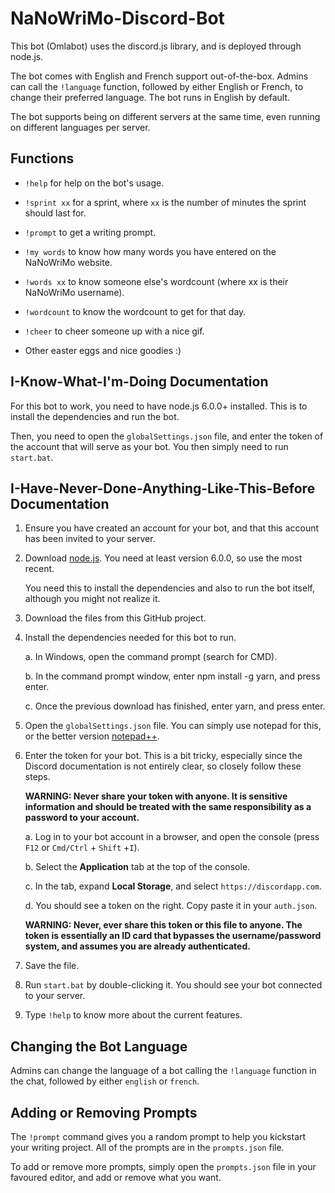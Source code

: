 # NaNoWriMo-Discord-Bot

This bot (Omlabot) uses the discord.js library, and is deployed through node.js.

The bot comes with English and French support out-of-the-box. Admins can call the `!language` function, followed by either English or French, to change their preferred language. The bot runs in English by default.

The bot supports being on different servers at the same time, even running on different languages per server.

## Functions

* `!help` for help on the bot's usage.

* `!sprint xx` for a sprint, where `xx` is the number of minutes the sprint should last for.

* `!prompt` to get a writing prompt.

* `!my words` to know how many words you have entered on the NaNoWriMo website.

* `!words xx` to know someone else's wordcount (where xx is their NaNoWriMo username).

* `!wordcount` to know the wordcount to get for that day.

* `!cheer` to cheer someone up with a nice gif.

* Other easter eggs and nice goodies :)

## I-Know-What-I'm-Doing Documentation

For this bot to work, you need to have node.js 6.0.0+ installed. This is to install the dependencies
and run the bot.

Then, you need to open the `globalSettings.json` file, and enter the token of the account that will serve as your bot. You then simply need to run `start.bat`.

## I-Have-Never-Done-Anything-Like-This-Before Documentation

1. Ensure you have created an account for your bot, and that this account has been invited to your server.

1. Download [node.js](https://nodejs.org/en/). You need at least version 6.0.0, so use the most recent.

    You need this to install the dependencies and also to run the bot itself, although you might not realize it.

2. Download the files from this GitHub project.

3. Install the dependencies needed for this bot to run.

    a. In Windows, open the command prompt (search for CMD).

    b. In the command prompt window, enter npm install -g yarn, and press enter.

    c. Once the previous download has finished, enter yarn, and press enter.


4. Open the `globalSettings.json` file. You can simply use notepad for this, or the better version [notepad++](https://notepad-plus-plus.org/download/v7.html).

5. Enter the token for your bot. This is a bit tricky, especially since the Discord documentation is not entirely clear, so closely follow these steps.

    **WARNING: Never share your token with anyone. It is sensitive information and should be treated with the same responsibility as a password to your account.**

    a. Log in to your bot account in a browser, and open the console (press `F12` or `Cmd/Ctrl` + `Shift` +`I`).

    b. Select the **Application** tab at the top of the console.

    c. In the tab, expand **Local Storage**, and select `https://discordapp.com`.

    d. You should see a token on the right. Copy paste it in your `auth.json`.

    **WARNING: Never, ever share this token or this file to anyone. The token is essentially an ID card that bypasses the username/password system, and assumes you are already authenticated.**

6. Save the file.

7. Run `start.bat` by double-clicking it. You should see your bot connected to your server.

8. Type `!help` to know more about the current features.

## Changing the Bot Language

Admins can change the language of a bot calling the `!language` function in the chat, followed by either `english` or `french`.

## Adding or Removing Prompts

The `!prompt` command gives you a random prompt to help you kickstart your writing project. All of the prompts are in the `prompts.json` file.

To add or remove more prompts, simply open the `prompts.json` file in your favoured editor, and add or remove what you want.
